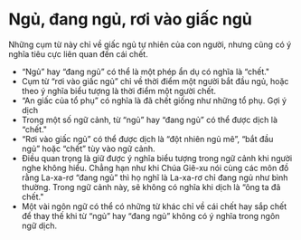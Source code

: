 # Ngủ, đang ngủ, rơi vào giấc ngủ

Những cụm từ này chỉ về giấc ngủ tự nhiên của con người, nhưng cũng có ý nghĩa tiêu cực liên quan đến cái chết.
- “Ngủ” hay “đang ngủ” có thể là một phép ẩn dụ có nghĩa là “chết." 
- Cụm từ “rơi vào giấc ngủ” chỉ về thời điểm một người bắt đầu ngủ, hoặc theo ý nghĩa biểu tượng là thời điểm một người chết. 
- “An giấc của tổ phụ” có nghĩa là đã chết giống như những tổ phụ. 
Gợi ý dịch
- Trong một số ngữ cảnh, từ “ngủ” hay “đang ngủ” có thể được dịch là “chết." 
- “Rơi vào giấc ngủ” có thể được dịch là “đột nhiên ngủ mê”, “bắt đầu ngủ” hoặc “chết” tùy vào ngữ cảnh. 
- Điều quan trọng là giữ được ý nghĩa biểu tượng trong ngữ cảnh khi người nghe không hiểu. Chẳng hạn như khi Chúa Giê-xu nói cùng các môn đồ rằng La-xa-rơ “đang ngủ” thì họ nghĩ là La-xa-rơ chỉ đang ngủ như bình thường. Trong ngữ cảnh này, sẽ không có nghĩa khi dịch là “ông ta đã chết." 
- Một vài ngôn ngữ có thể có những từ khác chỉ về cái chết hay sắp chết để thay thế khi từ “ngủ” hay “đang ngủ” không có ý nghĩa trong ngôn ngữ dịch.

